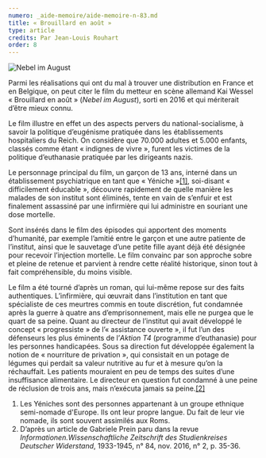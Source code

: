 ```yaml
---
numero: _aide-memoire/aide-memoire-n-83.md
title: « Brouillard en août »
type: article
credits: Par Jean-Louis Rouhart
order: 8
---
```

![Nebel im August](/assets/uploads/am-83-brouillard-en-aout.jpg)





Parmi les réalisations qui ont du mal à trouver une distribution en France et en Belgique, on peut citer le film du metteur en scène allemand Kai Wessel « Brouillard en août » (_Nebel im August_), sorti en 2016 et qui mériterait d’être mieux connu.



Le film illustre en effet un des aspects pervers du national-socialisme, à savoir la politique d’eugénisme pratiquée dans les établissements hospitaliers du Reich. On considère que 70.000 adultes et 5.000 enfants, classés comme étant « indignes de vivre », furent les victimes de la politique d’euthanasie pratiquée par les dirigeants nazis.



Le personnage principal du film, un garçon de 13 ans, interné dans un établissement psychiatrique en tant que « Yéniche »[[1]](#footnote-1), soi-disant « difficilement éducable », découvre rapidement de quelle manière les malades de son institut sont éliminés, tente en vain de s’enfuir et est finalement assassiné par une infirmière qui lui administre en souriant une dose mortelle.



Sont insérés dans le film des épisodes qui apportent des moments d’humanité, par exemple l’amitié entre le garçon et une autre patiente de l’institut, ainsi que le sauvetage d’une petite fille ayant déjà été désignée pour recevoir l’injection mortelle. Le film convainc par son approche sobre et pleine de retenue et parvient à rendre cette réalité historique, sinon tout à fait compréhensible, du moins visible.



Le film a été tourné d’après un roman, qui lui-même repose sur des faits authentiques. L’infirmière, qui œuvrait dans l’institution en tant que spécialiste de ces meurtres commis en toute discrétion, fut condamnée après la guerre à quatre ans d’emprisonnement, mais elle ne purgea que le quart de sa peine. Quant au directeur de l’institut qui avait développé le concept « progressiste » de l’« assistance ouverte », il fut l’un des défenseurs les plus éminents de l’_Aktion T4_ (programme d’euthanasie) pour les personnes handicapées. Sous sa direction fut développée également la notion de « nourriture de privation », qui consistait en un potage de légumes qui perdait sa valeur nutritive au fur et à mesure qu’on la réchauffait. Les patients mouraient en peu de temps des suites d’une insuffisance alimentaire. Le directeur en question fut condamné à une peine de réclusion de trois ans, mais n’exécuta jamais sa peine.[[2]](#footnote-2)



 



1. Les Yéniches sont des personnes appartenant à un groupe ethnique semi-nomade d'Europe. Ils ont leur propre langue. Du fait de leur vie nomade, ils sont souvent assimilés aux Roms.
2. D’après un article de Gabriele Prein paru dans la revue _Informationen.Wissenschaftliche Zeitschrift des Studienkreises Deutscher Widerstand_, 1933-1945, n° 84, nov. 2016, n° 2, p. 35-36.
